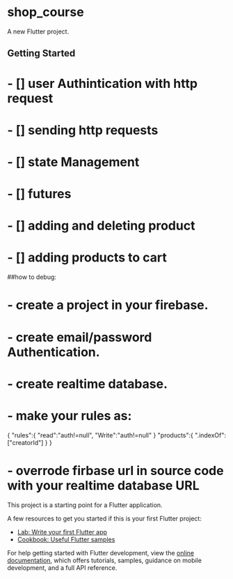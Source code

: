 # shop_course

A new Flutter project.

## Getting Started
# - [] user Authintication with http request 
# - [] sending http requests
# - [] state Management
# - [] futures
# - [] adding and deleting product
# - [] adding products to cart

##how to debug:
# - create a project in your firebase.
# - create email/password Authentication.
# - create realtime database.
# - make your rules as:
{
"rules":{
"read":"auth!=null",
"Write":"auth!=null"
}
"products":{
".indexOf":["creatorId"]
}
}

# - overrode firbase url in source code with your realtime database URL
This project is a starting point for a Flutter application.

A few resources to get you started if this is your first Flutter project:

- [Lab: Write your first Flutter app](https://docs.flutter.dev/get-started/codelab)
- [Cookbook: Useful Flutter samples](https://docs.flutter.dev/cookbook)

For help getting started with Flutter development, view the
[online documentation](https://docs.flutter.dev/), which offers tutorials,
samples, guidance on mobile development, and a full API reference.

